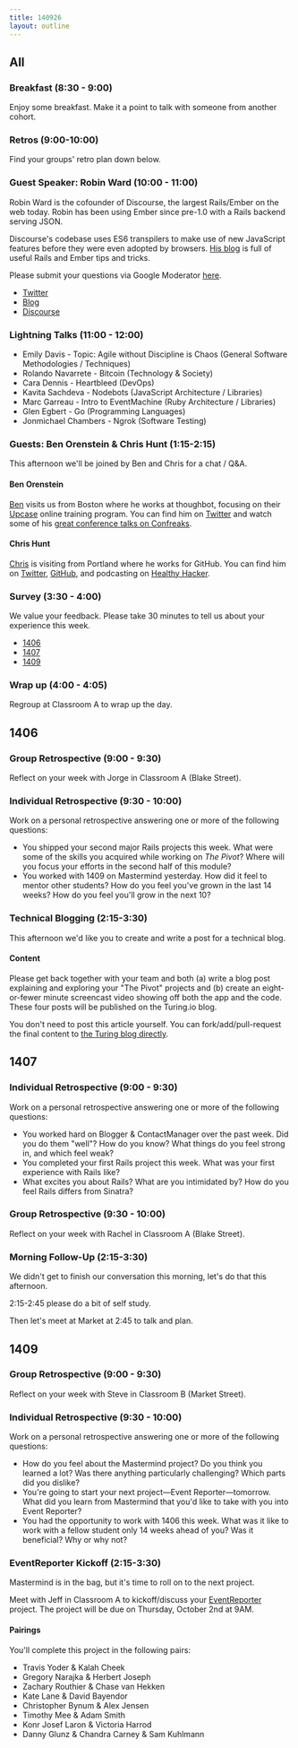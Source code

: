 ```yaml
---
title: 140926
layout: outline
---
```


## All

### Breakfast (8:30 - 9:00)

Enjoy some breakfast. Make it a point to talk with someone from another cohort.

### Retros (9:00-10:00)

Find your groups' retro plan down below.

### Guest Speaker: Robin Ward (10:00 - 11:00)

Robin Ward is the cofounder of Discourse, the largest Rails/Ember on the web today. Robin has been using Ember since pre-1.0 with a Rails backend serving JSON.

Discourse's codebase uses ES6 transpilers to make use of new JavaScript features before they were even adopted by browsers. [His blog](http://eviltrout.com/) is full of useful Rails and Ember tips and tricks.

Please submit your questions via Google Moderator [here](https://www.google.com/moderator/#15/e=216543&t=216543.40).

* [Twitter](https://twitter.com/eviltrout)
* [Blog](http://eviltrout.com/)
* [Discourse](http://www.discourse.org)

### Lightning Talks (11:00 - 12:00)

* Emily Davis - Topic: Agile without Discipline is Chaos (General Software Methodologies / Techniques)
* Rolando Navarrete - Bitcoin (Technology & Society)
* Cara Dennis - Heartbleed (DevOps)
* Kavita Sachdeva - Nodebots (JavaScript Architecture / Libraries)
* Marc Garreau - Intro to EventMachine (Ruby Architecture / Libraries)
* Glen Egbert - Go (Programming Languages)
* Jonmichael Chambers - Ngrok (Software Testing)

### Guests: Ben Orenstein & Chris Hunt (1:15-2:15)

This afternoon we'll be joined by Ben and Chris for a chat / Q&A.

#### Ben Orenstein

[Ben](http://codeulate.com/) visits us from Boston where he works at thoughbot,
focusing on their [Upcase](https://upcase.com) online training program. You can
find him on [Twitter](https://twitter.com/r00k) and watch some of his [great
conference talks on Confreaks](http://www.confreaks.com/presenters/780-ben-orenstein).

#### Chris Hunt

[Chris](http://www.chrishunt.co/) is visiting from Portland where he works for GitHub.
You can find him on [Twitter](https://twitter.com/chrishunt),
 [GitHub](https://github.com/chrishunt), and podcasting on
 [Healthy Hacker](http://www.healthyhacker.com/).

### Survey (3:30 - 4:00)

We value your feedback. Please take 30 minutes to tell us about your experience this week.

* [1406](https://docs.google.com/a/casimircreative.com/forms/d/1RCX_eNqiehXu0ISfcg4gcizQVPQUszP718zYTuBtlIY/viewform)
* [1407](https://docs.google.com/a/casimircreative.com/forms/d/13RSOI65vA8FW-Nxa8Gqer8pLstb2FrNLRMkwNkfjv7g/viewform)
* [1409](https://docs.google.com/a/casimircreative.com/forms/d/1bcMFSJScqA2DuyrPbTgGVLVUvgETBob9RNC6i4UIaqE/viewform)

### Wrap up (4:00 - 4:05)

Regroup at Classroom A to wrap up the day.

## 1406

### Group Retrospective (9:00 - 9:30)

Reflect on your week with Jorge in Classroom A (Blake Street).

### Individual Retrospective (9:30 - 10:00)

Work on a personal retrospective answering one or more of the following questions:

* You shipped your second major Rails projects this week. What were some of the skills you acquired while working on _The Pivot_? Where will you focus your efforts in the second half of this module?
* You worked with 1409 on Mastermind yesterday. How did it feel to mentor other students? How do you feel you've grown in the last 14 weeks? How do you feel you'll grow in the next 10?

### Technical Blogging (2:15-3:30)

This afternoon we'd like you to create and write a post for a technical blog.

#### Content

Please get back together with your team and both (a) write a
blog post explaining and exploring your "The Pivot" projects and (b) create an
eight-or-fewer minute screencast video showing off both the app and the code. These
four posts will be published on the Turing.io blog.

You don't need to post this article yourself. You can fork/add/pull-request the
final content to
[the Turing blog directly](https://github.com/turingschool/blog.turing.io).

## 1407

### Individual Retrospective (9:00 - 9:30)

Work on a personal retrospective answering one or more of the following questions:

* You worked hard on Blogger & ContactManager over the past week. Did you do them "well"? How do you know? What things do you feel strong in, and which feel weak?
* You completed your first Rails project this week. What was your first experience with Rails like?
* What excites you about Rails? What are you intimidated by? How do you feel Rails differs from Sinatra?

### Group Retrospective (9:30 - 10:00)

Reflect on your week with Rachel in Classroom A (Blake Street).

### Morning Follow-Up (2:15-3:30)

We didn't get to finish our conversation this morning, let's do that this afternoon.

2:15-2:45 please do a bit of self study.

Then let's meet at Market at 2:45 to talk and plan.

## 1409

### Group Retrospective (9:00 - 9:30)

Reflect on your week with Steve in Classroom B (Market Street).

### Individual Retrospective (9:30 - 10:00)

Work on a personal retrospective answering one or more of the following questions:

* How do you feel about the Mastermind project? Do you think you learned a lot? Was there anything particularly challenging? Which parts did you dislike?
* You're going to start your next project—Event Reporter—tomorrow. What did you learn from Mastermind that you'd like to take with you into Event Reporter?
* You had the opportunity to work with 1406 this week. What was it like to work with a fellow student only 14 weeks ahead of you? Was it beneficial? Why or why not?

### EventReporter Kickoff (2:15-3:30)

Mastermind is in the bag, but it's time to roll on to the next project.

Meet with Jeff in Classroom A to kickoff/discuss your [EventReporter](http://tutorials.jumpstartlab.com/projects/event_reporter.html)
project. The project will be due on Thursday, October 2nd at 9AM.

#### Pairings

You'll complete this project in the following pairs:

* Travis Yoder & Kalah Cheek
* Gregory Narajka & Herbert Joseph
* Zachary Routhier & Chase van Hekken
* Kate Lane & David Bayendor
* Christopher Bynum & Alex Jensen
* Timothy Mee & Adam Smith
* Konr Josef Laron & Victoria Harrod
* Danny Glunz & Chandra Carney & Sam Kuhlmann
